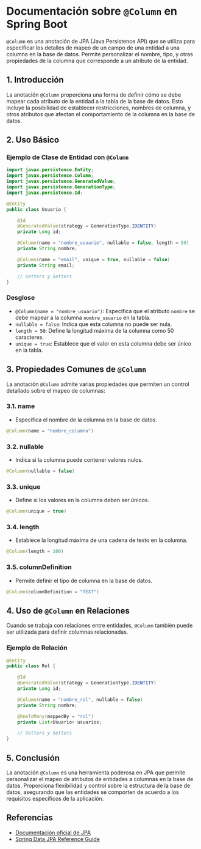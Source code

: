 # Documentación sobre `@Column` en Spring Boot

`@Column` es una anotación de JPA (Java Persistence API) que se utiliza para especificar los detalles de mapeo de un campo de una entidad a una columna en la base de datos. Permite personalizar el nombre, tipo, y otras propiedades de la columna que corresponde a un atributo de la entidad.

## 1. Introducción

La anotación `@Column` proporciona una forma de definir cómo se debe mapear cada atributo de la entidad a la tabla de la base de datos. Esto incluye la posibilidad de establecer restricciones, nombres de columna, y otros atributos que afectan el comportamiento de la columna en la base de datos.

## 2. Uso Básico

### Ejemplo de Clase de Entidad con `@Column`

```java
import javax.persistence.Entity;
import javax.persistence.Column;
import javax.persistence.GeneratedValue;
import javax.persistence.GenerationType;
import javax.persistence.Id;

@Entity
public class Usuario {

    @Id
    @GeneratedValue(strategy = GenerationType.IDENTITY)
    private Long id;

    @Column(name = "nombre_usuario", nullable = false, length = 50)
    private String nombre;

    @Column(name = "email", unique = true, nullable = false)
    private String email;

    // Getters y Setters
}
```

### Desglose

- `@Column(name = "nombre_usuario")`: Especifica que el atributo `nombre` se debe mapear a la columna `nombre_usuario` en la tabla.
- `nullable = false`: Indica que esta columna no puede ser nula.
- `length = 50`: Define la longitud máxima de la columna como 50 caracteres.
- `unique = true`: Establece que el valor en esta columna debe ser único en la tabla.

## 3. Propiedades Comunes de `@Column`

La anotación `@Column` admite varias propiedades que permiten un control detallado sobre el mapeo de columnas:

### 3.1. name

- Especifica el nombre de la columna en la base de datos.

```java
@Column(name = "nombre_columna")
```

### 3.2. nullable

- Indica si la columna puede contener valores nulos.

```java
@Column(nullable = false)
```

### 3.3. unique

- Define si los valores en la columna deben ser únicos.

```java
@Column(unique = true)
```

### 3.4. length

- Establece la longitud máxima de una cadena de texto en la columna.

```java
@Column(length = 100)
```

### 3.5. columnDefinition

- Permite definir el tipo de columna en la base de datos.

```java
@Column(columnDefinition = "TEXT")
```

## 4. Uso de `@Column` en Relaciones

Cuando se trabaja con relaciones entre entidades, `@Column` también puede ser utilizada para definir columnas relacionadas.

### Ejemplo de Relación

```java
@Entity
public class Rol {

    @Id
    @GeneratedValue(strategy = GenerationType.IDENTITY)
    private Long id;

    @Column(name = "nombre_rol", nullable = false)
    private String nombre;

    @OneToMany(mappedBy = "rol")
    private List<Usuario> usuarios;

    // Getters y Setters
}
```

## 5. Conclusión

La anotación `@Column` es una herramienta poderosa en JPA que permite personalizar el mapeo de atributos de entidades a columnas en la base de datos. Proporciona flexibilidad y control sobre la estructura de la base de datos, asegurando que las entidades se comporten de acuerdo a los requisitos específicos de la aplicación.

## Referencias

- [Documentación oficial de JPA](https://docs.oracle.com/javaee/7/api/javax/persistence/Column.html)
- [Spring Data JPA Reference Guide](https://docs.spring.io/spring-data/jpa/docs/current/reference/html/)
